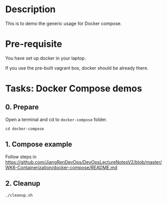 # Description

This is to demo the generic usage for Docker compose.

# Pre-requisite

You have set up docker in your laptop.

If you use the pre-built vagrant box, docker should be already there.

# Tasks: Docker Compose demos

## 0. Prepare
Open a terminal and cd to `docker-compose` folder.
```
cd docker-compose
```
## 1. Compose example
Follow steps in https://github.com/JiangRenDevOps/DevOpsLectureNotesV2/blob/master/WK6-Containerization/docker-compose/README.md

## 2. Cleanup
```
./cleanup.sh
```
